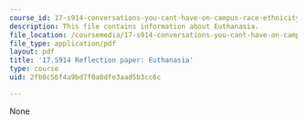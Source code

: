 ```yaml
---
course_id: 17-s914-conversations-you-cant-have-on-campus-race-ethnicity-gender-and-identity-spring-2012
description: This file contains information about Euthanasia.
file_location: /coursemedia/17-s914-conversations-you-cant-have-on-campus-race-ethnicity-gender-and-identity-spring-2012/2fb0c56f4a9bd7f0a0dfe3aad5b3cc6c_MIT17_S914S12_euthanasia3.pdf
file_type: application/pdf
layout: pdf
title: '17.S914 Reflection paper: Euthanasia'
type: course
uid: 2fb0c56f4a9bd7f0a0dfe3aad5b3cc6c

---
```

None